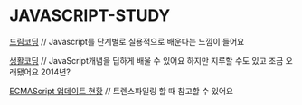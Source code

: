 # JAVASCRIPT-STUDY


[드림코딩](https://www.youtube.com/watch?v=BUAhpB3FmS4&list=PLv2d7VI9OotTVOL4QmPfvJWPJvkmv6h-2&index=25) // Javascript를 단계별로 실용적으로 배운다는 느낌이 들어요

[생활코딩](https://opentutorials.org/course/743) // JavaScript개념을 딥하게 배울 수 있어요 하지만 지루할 수도 있고 조금 오래됐어요 2014년?

[ECMAScript 업데이트 현황](https://kangax.github.io/compat-table/es5/) // 트렌스파일링 할 때 참고할 수 있어요

